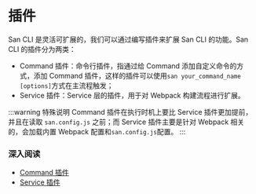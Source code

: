 

# 插件

San CLI 是灵活可扩展的，我们可以通过编写插件来扩展 San CLI 的功能。San CLI 的插件分为两类：

-   Command 插件：命令行插件，指通过给 Command 添加自定义命令的方式，添加 Command 插件，这样的插件可以使用`san your_command_name [options]`方式在主流程触发；
-   Service 插件：Service 层的插件，用于对 Webpack 构建流程进行扩展。

:::warning 特殊说明
Command 插件在执行时机上要比 Service 插件更加提前，并且在读取 `san.config.js` 之前；而 Service 插件主要是针对 Webpack 相关的，会加载内置 Webpack 配置和`san.config.js`配置。
:::

### 深入阅读

-   [Command 插件](/cmd-plugin.md)
-   [Service 插件](/srv-plugin.md)

